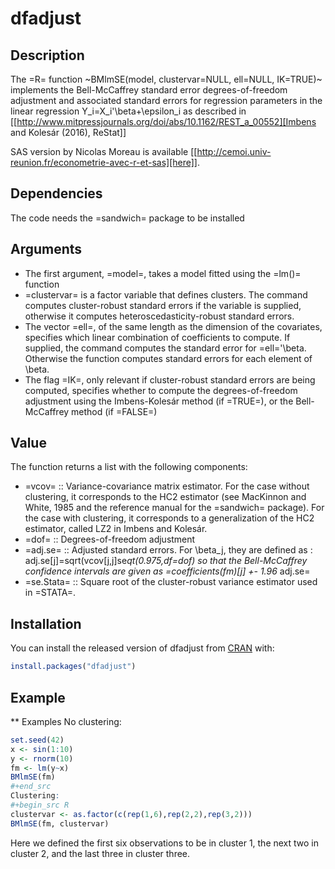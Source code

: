 # dfadjust

<!-- badges: start -->
<!-- badges: end -->

## Description

The =R= function ~BMlmSE(model, clustervar=NULL, ell=NULL, IK=TRUE)~ implements
the Bell-McCaffrey standard error degrees-of-freedom adjustment and associated
standard errors for regression parameters in the linear regression
Y_i=X_i'\beta+\epsilon_i as described in [[http://www.mitpressjournals.org/doi/abs/10.1162/REST_a_00552][Imbens and Kolesár (2016), ReStat]]

SAS version by Nicolas Moreau is available [[http://cemoi.univ-reunion.fr/econometrie-avec-r-et-sas][here]].



## Dependencies
The code needs the =sandwich= package to be installed

## Arguments

- The first argument, =model=, takes a model fitted using the =lm()= function
- =clustervar= is a factor variable that defines clusters. The command computes
  cluster-robust standard errors if the variable is supplied, otherwise it
  computes heteroscedasticity-robust standard errors.
- The vector =ell=, of the same length as the dimension of the covariates,
  specifies which linear combination of coefficients to compute. If supplied,
  the command computes the standard error for =ell='\beta. Otherwise the
  function computes standard errors for each element of \beta.
- The flag =IK=, only relevant if cluster-robust standard errors are being
  computed, specifies whether to compute the degrees-of-freedom adjustment using
  the Imbens-Kolesár method (if =TRUE=), or the Bell-McCaffrey method (if =FALSE=)

## Value
The function returns a list with the following components:
- =vcov= :: Variance-covariance matrix estimator. For the case without
            clustering, it corresponds to the HC2 estimator (see MacKinnon and
            White, 1985 and the reference manual for the =sandwich= package).
            For the case with clustering, it corresponds to a generalization of
            the HC2 estimator, called LZ2 in Imbens and Kolesár.
- =dof= :: Degrees-of-freedom adjustment
- =adj.se= :: Adjusted standard errors. For \beta_j, they are defined as
              : adj.se[j]=sqrt(vcov[j,j]se*qt(0.975,df=dof)
              so that the Bell-McCaffrey confidence intervals are given as
              =coefficients(fm)[j] +- 1.96* adj.se=
- =se.Stata= :: Square root of the cluster-robust variance estimator used in
                =STATA=.



## Installation

You can install the released version of dfadjust from [CRAN](https://CRAN.R-project.org) with:

``` r
install.packages("dfadjust")
```

## Example

** Examples
No clustering:
``` r
set.seed(42)
x <- sin(1:10)
y <- rnorm(10)
fm <- lm(y~x)
BMlmSE(fm)
#+end_src
Clustering:
#+begin_src R
clustervar <- as.factor(c(rep(1,6),rep(2,2),rep(3,2)))
BMlmSE(fm, clustervar)
```
Here we defined the first six observations to be in cluster 1, the next two in
cluster 2, and the last three in cluster three.
